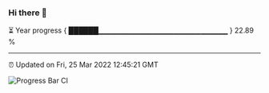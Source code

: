 ### Hi there 👋

⏳ Year progress { ██████▁▁▁▁▁▁▁▁▁▁▁▁▁▁▁▁▁▁▁▁▁▁▁▁ } 22.89 %

---

⏰ Updated on Fri, 25 Mar 2022 12:45:21 GMT

![Progress Bar CI](https://github.com/liununu/liununu/workflows/Progress%20Bar%20CI/badge.svg)

